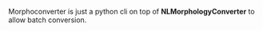 Morphoconverter is just a python cli on top of **NLMorphologyConverter** to allow batch conversion.
